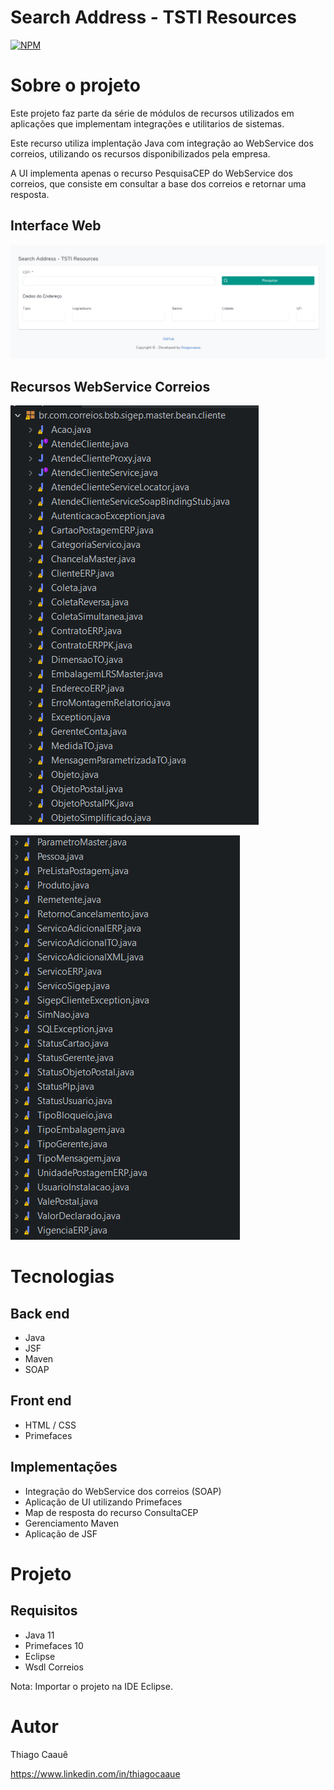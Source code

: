 # Search Address - TSTI Resources
[![NPM](https://img.shields.io/github/license/thiagocaaue/search-address-java-v1)](https://github.com/thiagocaaue/search-address-java-v1/blob/main/LICENSE) 

# Sobre o projeto

Este projeto faz parte da série de módulos de recursos utilizados em aplicações que implementam integrações e utilitarios de sistemas.

Este recurso utiliza implentação Java com integração ao WebService dos correios, utilizando os recursos disponibilizados pela empresa.

A UI implementa apenas o recurso PesquisaCEP do WebService dos correios, que consiste em consultar a base dos correios e retornar uma resposta.

## Interface Web
![Web 1](https://github.com/thiagocaaue/search-address-java-v1/blob/main/assets/img_1.png)

## Recursos WebService Correios
![Resource1](https://github.com/thiagocaaue/search-address-java-v1/blob/main/assets/img_2.png)

![Resource2](https://github.com/thiagocaaue/search-address-java-v1/blob/main/assets/img_3.png)

# Tecnologias
## Back end
- Java
- JSF
- Maven
- SOAP

## Front end
- HTML / CSS
- Primefaces

## Implementações
- Integração do WebService dos correios (SOAP)
- Aplicação de UI utilizando Primefaces
- Map de resposta do recurso ConsultaCEP
- Gerenciamento Maven
- Aplicação de JSF

# Projeto

## Requisitos
- Java 11
- Primefaces 10
- Eclipse
- Wsdl Correios

Nota: Importar o projeto na IDE Eclipse.

# Autor

Thiago Caauê

https://www.linkedin.com/in/thiagocaaue

